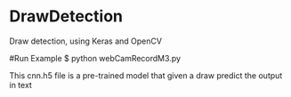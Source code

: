 # DrawDetection
Draw detection, using Keras and OpenCV


#Run Example
$ python webCamRecordM3.py

This cnn.h5 file is a pre-trained model that given a draw predict the output in text 
